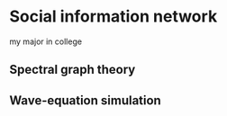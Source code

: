 # Social information network
my major in college


Spectral graph theory
-

Wave-equation simulation
-
